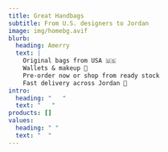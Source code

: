 ```yaml
---
title: Great Handbags
subtitle: From U.S. designers to Jordan
image: img/homebg.avif
blurb:
  heading: Amerry
  text: |
    Original bags from USA 🇺🇸
    Wallets & makeup 💄
    Pre-order now or shop from ready stock
    Fast delivery across Jordan 🚚
intro:
  heading: "   "
  text: "   "
products: []
values:
  heading: " "
  text: "  "
---
```

